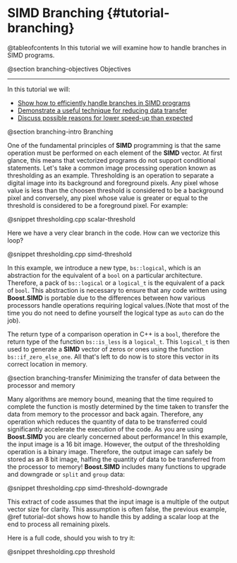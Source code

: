 SIMD Branching {#tutorial-branching}
=========

@tableofcontents
In this tutorial we will examine how to handle branches in SIMD programs.

@section branching-objectives Objectives

-------------------------------------

In this tutorial we will:
- [Show how to efficiently handle branches in SIMD programs](#branching-intro)
- [Demonstrate a useful technique for reducing data transfer](#branching-transfer)
- [Discuss possible reasons for lower speed-up than expected](#branching-speed)

@section branching-intro Branching

One of the fundamental principles of __SIMD__ programming is that the same operation must be performed
on each element of the __SIMD__ vector. At first glance, this means that vectorized programs do not
support conditional statements. Let's take a common image processing operation known as thresholding
as an example. Thresholding is an operation to separate a digital image into its background and foreground
pixels. Any pixel whose value is less than the choosen threshold is considered to be a background pixel and
conversely, any pixel whose value is greater or equal to the threshold is considered to be a foreground
pixel. For example:

@snippet thresholding.cpp scalar-threshold

Here we have a very clear branch in the code. How can we vectorize this loop?

@snippet thresholding.cpp simd-threshold

In this example, we introduce a new type, `bs::logical`, which is an abstraction for the equivalent of
a `bool` on a particular architecture. Therefore, a pack of `bs::logical` or a `logical_t` is the equivalent of a pack
of `bool`. This abstraction is necessary to ensure that any code written using **Boost.SIMD** is portable
due to the differences between how various processors handle operations requiring logical values.(Note that most of the time
you do not need to define yourself the logical type as `auto` can do the job).

The return type of a comparison operation in C++ is a `bool`, therefore the return type of the function
`bs::is_less` is a `logical_t`. This `logical_t` is then used to generate a __SIMD__ vector of zeros
or ones using the function `bs::if_zero_else_one`. All that's left to do now is to store this vector
in its correct location in memory.

@section branching-transfer Minimizing the transfer of data between the processor and memory

Many algorithms are memory bound, meaning that the time required to complete the function is mostly
determined by the time taken to transfer the data from memory to the processor and back again. Therefore,
any operation which reduces the quantity of data to be transferred could significantly accelerate the
execution of the code. As you are using **Boost.SIMD** you are clearly concerned about performance!
In this example, the input image is a 16 bit image. However, the output of the thresholding operation
is a binary image. Therefore, the output image can safely be stored as an 8 bit image, halfing the
quantity of data to be transferred from the processor to memory! **Boost.SIMD** includes many functions
to upgrade and downgrade or `split` and `group` data:

@snippet thresholding.cpp simd-threshold-downgrade

This extract of code assumes that the input image is a multiple of the output vector size for clarity.
This assumption is often false, the previous example, @ref tutorial-dot shows how to handle this
by adding a scalar loop at the end to process all remaining pixels.

Here is a full code, should you wish to try it:

@snippet thresholding.cpp threshold
